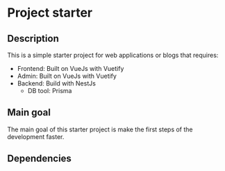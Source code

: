 # Project starter

## Description

This is a simple starter project for web applications or blogs that requires:

- Frontend: Built on VueJs with Vuetify
- Admin: Built on VueJs with Vuetify
- Backend: Build with NestJs
  - DB tool: Prisma

## Main goal

The main goal of this starter project is make the first steps of the development faster.

## Dependencies
